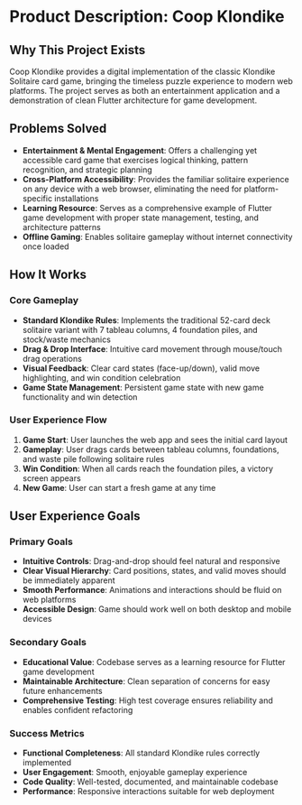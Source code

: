 # Product Description: Coop Klondike

## Why This Project Exists

Coop Klondike provides a digital implementation of the classic Klondike Solitaire card game, bringing the timeless puzzle experience to modern web platforms. The project serves as both an entertainment application and a demonstration of clean Flutter architecture for game development.

## Problems Solved

- **Entertainment & Mental Engagement**: Offers a challenging yet accessible card game that exercises logical thinking, pattern recognition, and strategic planning
- **Cross-Platform Accessibility**: Provides the familiar solitaire experience on any device with a web browser, eliminating the need for platform-specific installations
- **Learning Resource**: Serves as a comprehensive example of Flutter game development with proper state management, testing, and architecture patterns
- **Offline Gaming**: Enables solitaire gameplay without internet connectivity once loaded

## How It Works

### Core Gameplay
- **Standard Klondike Rules**: Implements the traditional 52-card deck solitaire variant with 7 tableau columns, 4 foundation piles, and stock/waste mechanics
- **Drag & Drop Interface**: Intuitive card movement through mouse/touch drag operations
- **Visual Feedback**: Clear card states (face-up/down), valid move highlighting, and win condition celebration
- **Game State Management**: Persistent game state with new game functionality and win detection

### User Experience Flow
1. **Game Start**: User launches the web app and sees the initial card layout
2. **Gameplay**: User drags cards between tableau columns, foundations, and waste pile following solitaire rules
3. **Win Condition**: When all cards reach the foundation piles, a victory screen appears
4. **New Game**: User can start a fresh game at any time

## User Experience Goals

### Primary Goals
- **Intuitive Controls**: Drag-and-drop should feel natural and responsive
- **Clear Visual Hierarchy**: Card positions, states, and valid moves should be immediately apparent
- **Smooth Performance**: Animations and interactions should be fluid on web platforms
- **Accessible Design**: Game should work well on both desktop and mobile devices

### Secondary Goals
- **Educational Value**: Codebase serves as a learning resource for Flutter game development
- **Maintainable Architecture**: Clean separation of concerns for easy future enhancements
- **Comprehensive Testing**: High test coverage ensures reliability and enables confident refactoring

### Success Metrics
- **Functional Completeness**: All standard Klondike rules correctly implemented
- **User Engagement**: Smooth, enjoyable gameplay experience
- **Code Quality**: Well-tested, documented, and maintainable codebase
- **Performance**: Responsive interactions suitable for web deployment